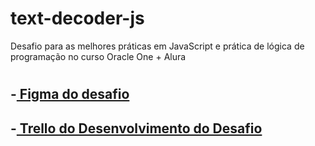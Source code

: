 # text-decoder-js
<h>Desafio para as melhores práticas em JavaScript e prática de lógica de programação no curso Oracle One + Alura<h1>
<h2>-<a href="https://www.figma.com/file/tvFEYhVfZTjdJ5P24RGV21/Alura-Challenge---Desafio-1---L%C3%B3gica?node-id=0%3A1&t=SB3QQhQZ50jGNQjm-1"> Figma do desafio</a><h2>
<h2>-<a href="https://trello.com/b/qncoBnSQ/decodificador-de-texto"> Trello do Desenvolvimento do Desafio</a><h2>
